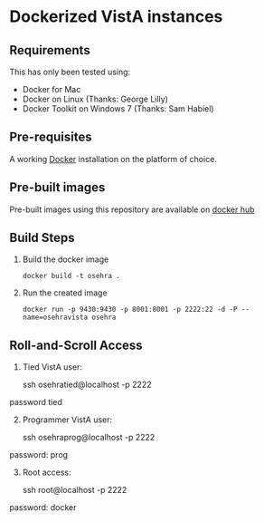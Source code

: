 # Dockerized VistA instances

## Requirements
This has only been tested using:

* Docker for Mac
* Docker on Linux (Thanks: George Lilly)
* Docker Toolkit on Windows 7 (Thanks: Sam Habiel)

## Pre-requisites
A working [Docker](https://www.docker.com/community-edition#/download) installation on the platform of choice.

## Pre-built images
Pre-built images using this repository are available on [docker hub](https://hub.docker.com/r/krmassociates/)

## Build Steps
1) Build the docker image
    ```
    docker build -t osehra .
    ```
2) Run the created image
    ```
    docker run -p 9430:9430 -p 8001:8001 -p 2222:22 -d -P --name=osehravista osehra
    ```
## Roll-and-Scroll Access

1) Tied VistA user:

    ssh osehratied@localhost -p 2222

password tied

2) Programmer VistA user:

    ssh osehraprog@localhost -p 2222

password: prog

3) Root access:

    ssh root@localhost -p 2222

password: docker

